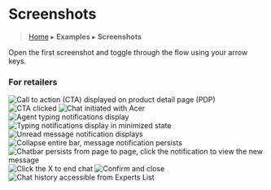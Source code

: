 Screenshots
===========

> [Home](index.md) ▸ **Examples** ▸ **Screenshots**

Open the first screenshot and toggle through the flow using your arrow keys.

### For retailers

![](./assets/screens/screen01.png "Call to action (CTA) displayed on product detail page (PDP)")
![](./assets/screens/screen02.png "CTA clicked")
![](./assets/screens/screen03.png "Chat initiated with Acer")
![](./assets/screens/screen04.png "Agent typing notifications display")
![](./assets/screens/screen06.png "Typing notifications display in minimized state")
![](./assets/screens/screen07.png "Unread message notification displays")
![](./assets/screens/screen08.png "Collapse entire bar, message notification persists")
![](./assets/screens/screen09.png "Chatbar persists from page to page, click the notification to view the new message")
![](./assets/screens/screen10.png "Click the X to end chat")
![](./assets/screens/screen11.png "Confirm and close")
![](./assets/screens/screen12.png "Chat history accessible from Experts List")
